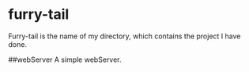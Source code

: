 # furry-tail
Furry-tail is the name of my directory, which contains the project I have done.

##webServer
A simple webServer.
